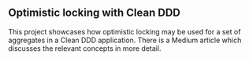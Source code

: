 Optimistic locking with Clean DDD
---

This project showcases how optimistic locking may be used for a set of aggregates in a Clean DDD application.
There is a Medium article which discusses the relevant concepts in more detail.